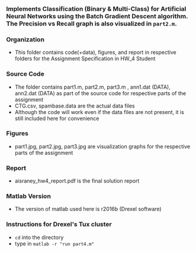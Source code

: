 
### Implements Classification (Binary & Multi-Class) for Artificial Neural Networks using the Batch Gradient Descent algorithm. The Precision vs Recall graph is also visualized in `part2.m`.

### Organization
* This folder contains code(+data), figures, and report in respective folders for the Assignment Specification in HW_4 Student

### Source Code
* The folder contains part1.m, part2.m, part3.m , ann1.dat (DATA), ann2.dat (DATA) as part of the source code for respective parts of the assignment
* CTG.csv, spambase.data are the actual data files
* Although the code will work even if the data files are not present, it is still included here for convenience

### Figures
* part1.jpg, part2.jpg, part3.jpg are visualization graphs for the respective parts of the assignment

### Report
* aisraney_hw4_report.pdf is the final solution report

### Matlab Version
* The version of matlab used here is r2016b (Drexel software)
 
### Instructions for Drexel's Tux cluster
* `cd` into the directory
* type in `matlab -r "run part4.m"`
